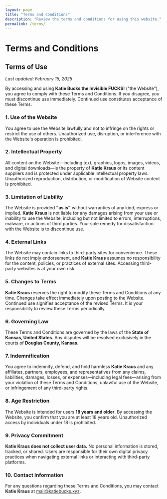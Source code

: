 ```yaml
---
layout: page
title: "Terms and Conditions"
description: "Review the terms and conditions for using this website."
permalink: /terms/
---
```


# Terms and Conditions

## Terms of Use
_Last updated: February 15, 2025_

By accessing and using **Katie Bucks the Invisible FUCKS!** ("the Website"), you agree to comply with these Terms and Conditions. If you disagree, you must discontinue use immediately. Continued use constitutes acceptance of these Terms.

### 1. Use of the Website
You agree to use the Website lawfully and not to infringe on the rights or restrict the use of others. Unauthorized use, disruption, or interference with the Website's operation is prohibited.

### 2. Intellectual Property
All content on the Website—including text, graphics, logos, images, videos, and digital downloads—is the property of **Katie Kraus** or its content suppliers and is protected under applicable intellectual property laws. Unauthorized reproduction, distribution, or modification of Website content is prohibited.

### 3. Limitation of Liability
The Website is provided **"as is"** without warranties of any kind, express or implied. **Katie Kraus** is not liable for any damages arising from your use or inability to use the Website, including but not limited to errors, interruptions, malware, or actions of third parties. Your sole remedy for dissatisfaction with the Website is to discontinue use.

### 4. External Links
The Website may contain links to third-party sites for convenience. These links do not imply endorsement, and **Katie Kraus** assumes no responsibility for the content, policies, or practices of external sites. Accessing third-party websites is at your own risk.

### 5. Changes to Terms
**Katie Kraus** reserves the right to modify these Terms and Conditions at any time. Changes take effect immediately upon posting to the Website. Continued use signifies acceptance of the revised Terms. It is your responsibility to review these Terms periodically.

### 6. Governing Law
These Terms and Conditions are governed by the laws of the **State of Kansas, United States**. Any disputes will be resolved exclusively in the courts of **Douglas County, Kansas**.

### 7. Indemnification
You agree to indemnify, defend, and hold harmless **Katie Kraus** and any affiliates, partners, employees, and representatives from any claims, liabilities, damages, losses, or expenses—including legal fees—arising from your violation of these Terms and Conditions, unlawful use of the Website, or infringement of any third-party rights.

### 8. Age Restriction
The Website is intended for users **18 years and older**. By accessing the Website, you confirm that you are at least 18 years old. Unauthorized access by individuals under 18 is prohibited.

### 9. Privacy Commitment
**Katie Kraus does not collect user data.** No personal information is stored, tracked, or shared. Users are responsible for their own digital privacy practices when navigating external links or interacting with third-party platforms.

### 10. Contact Information
For any questions regarding these Terms and Conditions, you may contact **Katie Kraus** at [mail@katiebucks.xyz](mailto:mail@katiebucks.xyz).
